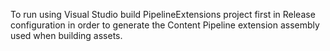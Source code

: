 To run using Visual Studio build PipelineExtensions project first in Release configuration in order to generate the Content Pipeline extension assembly used when building assets.
